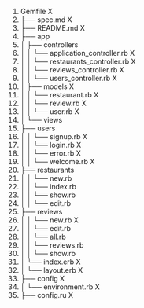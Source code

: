 1.	Gemfile X
2.	├── spec.md X
3.	├── README.md X
4.	├── app
5.	│   ├── controllers
6.	│   │   └── application_controller.rb X
7.	│   │   └── restaurants_controller.rb X
8.	│   │   └── reviews_controller.rb X
9.	│   │   └── users_controller.rb X
10.	│   ├── models X
11.	│   │   └── restaurant.rb X
12.	│   │   └── review.rb X
13.	│   │   └── user.rb X
14.	│   └── views
15.	├── 			users
16.	│   │   		└── signup.rb X
17.	│   │   		└── login.rb X
18.	│   │   		└── error.rb X
19.	│   │   		└── welcome.rb X
20.	├── 			restaurants
21.	│   │   		└── new.rb
22.	│   │   		└── index.rb
23.	│   │   		└── show.rb
24.	│   │   		└── edit.rb
25.	├── 			reviews
26.	│   │   		└── new.rb X
27.	│   │   		└── edit.rb
28.	│   │   		└── all.rb
29.	│   │   		└── reviews.rb
30.	│   │   		└── show.rb
31.	│   		└── index.erb X
32.	│   		└── layout.erb X
33.	├── config X
34.	│   └── environment.rb X
35.	├── config.ru X
